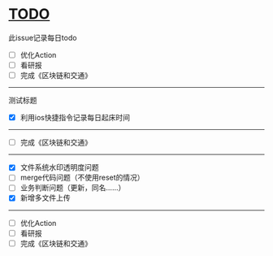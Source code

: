 # [TODO](https://github.com/linziyang1106/2022/issues/1)

此issue记录每日todo

- [ ] 优化Action
- [ ] 看研报
- [ ] 完成《区块链和交通》

---

测试标题

- [x] 利用ios快捷指令记录每日起床时间

---

- [ ] 完成《区块链和交通》

---

- [x] 文件系统水印透明度问题
- [ ] merge代码问题（不使用reset的情况）
- [ ] 业务判断问题（更新，同名……）
- [x] 新增多文件上传

---

- [ ] 优化Action
- [ ] 看研报
- [ ] 完成《区块链和交通》